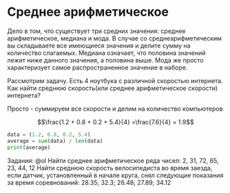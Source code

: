 # Среднее арифметическое

Дело в том, что существует три средних значения: среднее арифметическое, медиана и мода. В случае со среднеарифметическим вы складываете все имеющиеся значения и делите сумму на количество слагаемых. Медиана означает, что половина значений лежит ниже данного значения, а половина выше. Мода же просто характеризует самое распространенное значение в наборе.

Рассмотрим задачу. Есть 4 ноутбука с различной скоростью интернета. Как найти среднюю скорость(или среднее арифметическое скорости) интернета?

Просто - суммируем все скорости и делим на количество компьютеров

$$\frac{1.2 + 0.8 + 0.2 + 5.4}{4} =\frac{7.6}{4} = 1.9$$

```python
data = (1.2, 0.8, 0.2, 5.4)
average = sum(data) / len(data)
print(average)
```

Задания:
@ol
Найти среднее арифметическое ряда чисел: 2, 31, 72, 65, 23, 44, 12
Найти среднюю скорость велосипедиста во время заезда, если датчик, установленный в начале круга, снял следующие показания за время соревнований: 28.35; 32.3; 26.48; 27.89; 34.12
